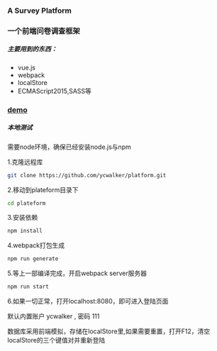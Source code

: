 ### A Survey Platform
### 一个前端问卷调查框架

##### 主要用到的东西：
* vue.js
* webpack
* localStore
* ECMAScript2015,SASS等

### [demo](http://115.28.90.175:8090/)

##### 本地测试
需要node环境，确保已经安装node.js与npm

1.克隆远程库
``` bash
git clone https://github.com/ycwalker/platform.git
```
2.移动到plateform目录下 

``` bash
cd plateform
```

3.安装依赖
``` bash
npm install
```

4.webpack打包生成
``` bash
npm run generate
```

5.等上一部编译完成，开启webpack server服务器
``` bash
npm run start
```
6.如果一切正常，打开localhost:8080，即可进入登陆页面

默认内置账户 ycwalker , 密码 111

数据库采用前端模拟，存储在localStore里,如果需要重置，打开F12，清空localStore的三个键值对并重新登陆


